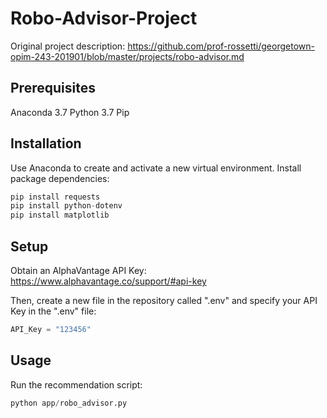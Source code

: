 # Robo-Advisor-Project

Original project description: https://github.com/prof-rossetti/georgetown-opim-243-201901/blob/master/projects/robo-advisor.md 

## Prerequisites

Anaconda 3.7
Python 3.7
Pip

## Installation

Use Anaconda to create and activate a new virtual environment.
Install package dependencies:

```py
pip install requests 
pip install python-dotenv 
pip install matplotlib
```

## Setup
Obtain an AlphaVantage API Key: https://www.alphavantage.co/support/#api-key

Then, create a new file in the repository called ".env" and specify your API Key in the ".env" file:

```py
API_Key = "123456"
```

## Usage

Run the recommendation script:

```py
python app/robo_advisor.py
```
